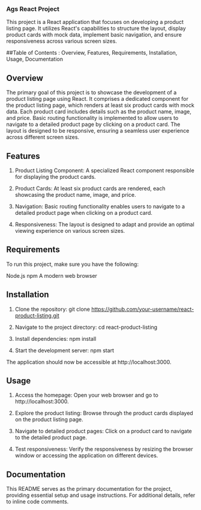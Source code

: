 ### Ags React Project
This project is a React application that focuses on developing a product listing page.
It utilizes React's capabilities to structure the layout,
display product cards with mock data, implement basic navigation,
and ensure responsiveness across various screen sizes.

##Table of Contents :
Overview, 
Features, 
Requirements, 
Installation, 
Usage, 
Documentation

## Overview
The primary goal of this project is to showcase the development of a product listing page using React.
It comprises a dedicated component for the product listing page, which renders at least six product cards with mock data.
Each product card includes details such as the product name, image, and price.
Basic routing functionality is implemented to allow users to navigate to a detailed product page by clicking on a product card.
The layout is designed to be responsive, ensuring a seamless user experience across different screen sizes.

## Features
1. Product Listing Component: A specialized React component responsible for displaying the product cards.

2. Product Cards: At least six product cards are rendered, each showcasing the product name, image, and price.

3. Navigation: Basic routing functionality enables users to navigate to a detailed product page when clicking on a product card.

4. Responsiveness: The layout is designed to adapt and provide an optimal viewing experience on various screen sizes.

## Requirements
To run this project, make sure you have the following:

Node.js 
npm 
A modern web browser

## Installation
1. Clone the repository:
   git clone https://github.com/your-username/react-product-listing.git
   
2. Navigate to the project directory:
   cd react-product-listing
   
3. Install dependencies:
   npm install

4. Start the development server:
   npm start
   
The application should now be accessible at http://localhost:3000.

## Usage
1. Access the homepage:
Open your web browser and go to http://localhost:3000.

2. Explore the product listing:
Browse through the product cards displayed on the product listing page.

3. Navigate to detailed product pages:
Click on a product card to navigate to the detailed product page.

4. Test responsiveness:
Verify the responsiveness by resizing the browser window or accessing the application on different devices.

## Documentation
This README serves as the primary documentation for the project,
providing essential setup and usage instructions.
For additional details, refer to inline code comments.

